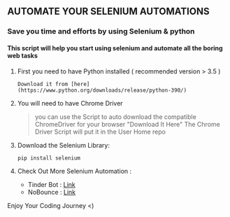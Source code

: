 ## AUTOMATE YOUR SELENIUM AUTOMATIONS
### Save you time and efforts by using Selenium & python


#### This script will help you start using selenium and automate all the boring web tasks

 1. First you need to have Python installed ( recommended version > 3.5 )	
	 

     `Download it from [here](https://www.python.org/downloads/release/python-390/)`

 2. You will need to have Chrome Driver

		
	> you can use the Script to auto download the compatible ChromeDriver
	> for your browser "Download It Here"
	> The Chrome Driver Script will put it in the User Home repo

 3. Download the Selenium Library:
 
	  `pip install selenium`
 
 4. Check Out More Selenium Automation :
		 
	 -  Tinder Bot : [Link](https://github.com/joeVenner/AI-Tinder-BOT)
	 -  NoBounce : [Link](https://github.com/joeVenner/NoBounce)
	
Enjoy Your Coding Journey <)
  
